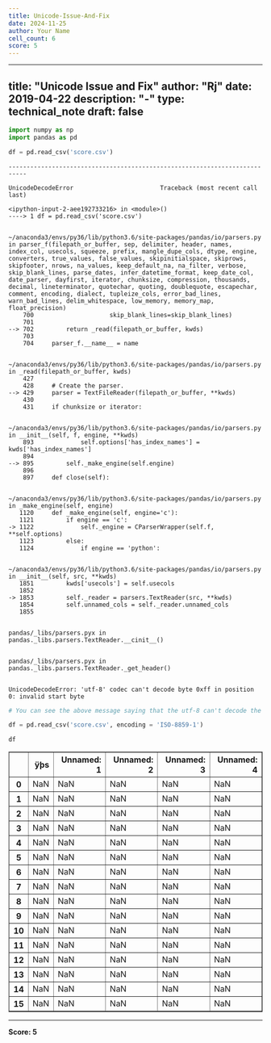 ```yaml
---
title: Unicode-Issue-And-Fix
date: 2024-11-25
author: Your Name
cell_count: 6
score: 5
---
```


---
title: "Unicode Issue and Fix"
author: "Rj"
date: 2019-04-22
description: "-"
type: technical_note
draft: false
---

```python
import numpy as np
import pandas as pd
```


```python
df = pd.read_csv('score.csv')
```


    ---------------------------------------------------------------------------

    UnicodeDecodeError                        Traceback (most recent call last)

    <ipython-input-2-aee192733216> in <module>()
    ----> 1 df = pd.read_csv('score.csv')
    

    ~/anaconda3/envs/py36/lib/python3.6/site-packages/pandas/io/parsers.py in parser_f(filepath_or_buffer, sep, delimiter, header, names, index_col, usecols, squeeze, prefix, mangle_dupe_cols, dtype, engine, converters, true_values, false_values, skipinitialspace, skiprows, skipfooter, nrows, na_values, keep_default_na, na_filter, verbose, skip_blank_lines, parse_dates, infer_datetime_format, keep_date_col, date_parser, dayfirst, iterator, chunksize, compression, thousands, decimal, lineterminator, quotechar, quoting, doublequote, escapechar, comment, encoding, dialect, tupleize_cols, error_bad_lines, warn_bad_lines, delim_whitespace, low_memory, memory_map, float_precision)
        700                     skip_blank_lines=skip_blank_lines)
        701 
    --> 702         return _read(filepath_or_buffer, kwds)
        703 
        704     parser_f.__name__ = name


    ~/anaconda3/envs/py36/lib/python3.6/site-packages/pandas/io/parsers.py in _read(filepath_or_buffer, kwds)
        427 
        428     # Create the parser.
    --> 429     parser = TextFileReader(filepath_or_buffer, **kwds)
        430 
        431     if chunksize or iterator:


    ~/anaconda3/envs/py36/lib/python3.6/site-packages/pandas/io/parsers.py in __init__(self, f, engine, **kwds)
        893             self.options['has_index_names'] = kwds['has_index_names']
        894 
    --> 895         self._make_engine(self.engine)
        896 
        897     def close(self):


    ~/anaconda3/envs/py36/lib/python3.6/site-packages/pandas/io/parsers.py in _make_engine(self, engine)
       1120     def _make_engine(self, engine='c'):
       1121         if engine == 'c':
    -> 1122             self._engine = CParserWrapper(self.f, **self.options)
       1123         else:
       1124             if engine == 'python':


    ~/anaconda3/envs/py36/lib/python3.6/site-packages/pandas/io/parsers.py in __init__(self, src, **kwds)
       1851         kwds['usecols'] = self.usecols
       1852 
    -> 1853         self._reader = parsers.TextReader(src, **kwds)
       1854         self.unnamed_cols = self._reader.unnamed_cols
       1855 


    pandas/_libs/parsers.pyx in pandas._libs.parsers.TextReader.__cinit__()


    pandas/_libs/parsers.pyx in pandas._libs.parsers.TextReader._get_header()


    UnicodeDecodeError: 'utf-8' codec can't decode byte 0xff in position 0: invalid start byte



```python
# You can see the above message saying that the utf-8 can't decode the current entries. We can try with ISO
```


```python
df = pd.read_csv('score.csv', encoding = 'ISO-8859-1')
```


```python
df
```




<div>
<style scoped>
    .dataframe tbody tr th:only-of-type {
        vertical-align: middle;
    }

    .dataframe tbody tr th {
        vertical-align: top;
    }

    .dataframe thead th {
        text-align: right;
    }
</style>
<table border="1" class="dataframe">
  <thead>
    <tr style="text-align: right;">
      <th></th>
      <th>ÿþs</th>
      <th>Unnamed: 1</th>
      <th>Unnamed: 2</th>
      <th>Unnamed: 3</th>
      <th>Unnamed: 4</th>
    </tr>
  </thead>
  <tbody>
    <tr>
      <th>0</th>
      <td>NaN</td>
      <td>NaN</td>
      <td>NaN</td>
      <td>NaN</td>
      <td>NaN</td>
    </tr>
    <tr>
      <th>1</th>
      <td>NaN</td>
      <td>NaN</td>
      <td>NaN</td>
      <td>NaN</td>
      <td>NaN</td>
    </tr>
    <tr>
      <th>2</th>
      <td>NaN</td>
      <td>NaN</td>
      <td>NaN</td>
      <td>NaN</td>
      <td>NaN</td>
    </tr>
    <tr>
      <th>3</th>
      <td>NaN</td>
      <td>NaN</td>
      <td>NaN</td>
      <td>NaN</td>
      <td>NaN</td>
    </tr>
    <tr>
      <th>4</th>
      <td>NaN</td>
      <td>NaN</td>
      <td>NaN</td>
      <td>NaN</td>
      <td>NaN</td>
    </tr>
    <tr>
      <th>5</th>
      <td>NaN</td>
      <td>NaN</td>
      <td>NaN</td>
      <td>NaN</td>
      <td>NaN</td>
    </tr>
    <tr>
      <th>6</th>
      <td>NaN</td>
      <td>NaN</td>
      <td>NaN</td>
      <td>NaN</td>
      <td>NaN</td>
    </tr>
    <tr>
      <th>7</th>
      <td>NaN</td>
      <td>NaN</td>
      <td>NaN</td>
      <td>NaN</td>
      <td>NaN</td>
    </tr>
    <tr>
      <th>8</th>
      <td>NaN</td>
      <td>NaN</td>
      <td>NaN</td>
      <td>NaN</td>
      <td>NaN</td>
    </tr>
    <tr>
      <th>9</th>
      <td>NaN</td>
      <td>NaN</td>
      <td>NaN</td>
      <td>NaN</td>
      <td>NaN</td>
    </tr>
    <tr>
      <th>10</th>
      <td>NaN</td>
      <td>NaN</td>
      <td>NaN</td>
      <td>NaN</td>
      <td>NaN</td>
    </tr>
    <tr>
      <th>11</th>
      <td>NaN</td>
      <td>NaN</td>
      <td>NaN</td>
      <td>NaN</td>
      <td>NaN</td>
    </tr>
    <tr>
      <th>12</th>
      <td>NaN</td>
      <td>NaN</td>
      <td>NaN</td>
      <td>NaN</td>
      <td>NaN</td>
    </tr>
    <tr>
      <th>13</th>
      <td>NaN</td>
      <td>NaN</td>
      <td>NaN</td>
      <td>NaN</td>
      <td>NaN</td>
    </tr>
    <tr>
      <th>14</th>
      <td>NaN</td>
      <td>NaN</td>
      <td>NaN</td>
      <td>NaN</td>
      <td>NaN</td>
    </tr>
    <tr>
      <th>15</th>
      <td>NaN</td>
      <td>NaN</td>
      <td>NaN</td>
      <td>NaN</td>
      <td>NaN</td>
    </tr>
  </tbody>
</table>
</div>




---
**Score: 5**